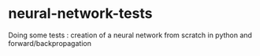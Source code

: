 # neural-network-tests
Doing some tests : creation of a neural network from scratch in python and forward/backpropagation 
